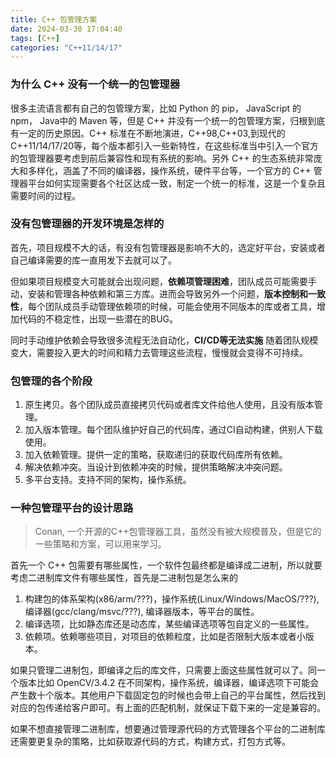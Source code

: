 ```yaml
---
title: C++ 包管理方案
date: 2024-03-30 17:04:40
tags: [C++]
categories: "C++11/14/17"
---
```


### 为什么 C++ 没有一个统一的包管理器

很多主流语言都有自己的包管理方案，比如 Python 的 pip， JavaScript 的 npm， Java中的 Maven 等，但是 C++ 并没有一个统一的包管理方案，归根到底有一定的历史原因。C++ 标准在不断地演进，C++98,C++03,到现代的C++11/14/17/20等，每个版本都引入一些新特性，在这些标准当中引入一个官方的包管理器要考虑到前后兼容性和现有系统的影响。另外 C++ 的生态系统非常庞大和多样化，涵盖了不同的编译器，操作系统，硬件平台等，一个官方的 C++ 管理器平台如何实现需要各个社区达成一致，制定一个统一的标准，这是一个复杂且需要时间的过程。

### 没有包管理器的开发环境是怎样的

首先，项目规模不大的话，有没有包管理器是影响不大的，选定好平台，安装或者自己编译需要的库一直用发下去就可以了。

但如果项目规模变大可能就会出现问题，**依赖项管理困难**，团队成员可能需要手动，安装和管理各种依赖和第三方库。进而会导致另外一个问题，**版本控制和一致性**，每个团队成员手动管理依赖项的时候，可能会使用不同版本的库或者工具，增加代码的不稳定性，出现一些潜在的BUG。

同时手动维护依赖会导致很多流程无法自动化，**CI/CD等无法实施** 随着团队规模变大，需要投入更大的时间和精力去管理这些流程，慢慢就会变得不可持续。

### 包管理的各个阶段

1. 原生拷贝。各个团队成员直接拷贝代码或者库文件给他人使用，且没有版本管理。
2. 加入版本管理。每个团队维护好自己的代码库，通过CI自动构建，供别人下载使用。
3. 加入依赖管理。提供一定的策略，获取递归的获取代码库所有依赖。
4. 解决依赖冲突。当设计到依赖冲突的时候，提供策略解决冲突问题。
5. 多平台支持。支持不同的架构，操作系统。

### 一种包管理平台的设计思路

> Conan, 一个开源的C++包管理器工具，虽然没有被大规模普及，但是它的一些策略和方案，可以用来学习。

首先一个 C++ 包需要有哪些属性，一个软件包最终都是编译成二进制，所以就要考虑二进制库文件有哪些属性，首先是二进制包是怎么来的

1. 构建包的体系架构(x86/arm/???)，操作系统(Linux/Windows/MacOS/???), 编译器(gcc/clang/msvc/???), 编译器版本，等平台的属性。
2. 编译选项，比如静态库还是动态库，某些编译选项等包自定义的一些属性。
3. 依赖项。依赖哪些项目，对项目的依赖粒度，比如是否限制大版本或者小版本。

如果只管理二进制包，即编译之后的库文件，只需要上面这些属性就可以了。同一个版本比如 OpenCV/3.4.2 在不同架构，操作系统，编译器，编译选项下可能会产生数十个版本。其他用户下载固定包的时候也会带上自己的平台属性，然后找到对应的包传递给客户即可。有上面的匹配机制，就保证下载下来的一定是兼容的。

如果不想直接管理二进制库，想要通过管理源代码的方式管理各个平台的二进制库还需要更复杂的策略，比如获取源代码的方式，构建方式，打包方式等。


